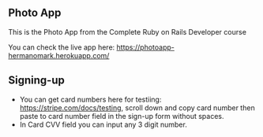 ## Photo App

This is the Photo App from the Complete Ruby on Rails Developer course

You can check the live app here: https://photoapp-hermanomark.herokuapp.com/

## Signing-up

- You can get card numbers here for testiing: https://stripe.com/docs/testing, scroll down and copy card number then paste to card number field in the sign-up form without spaces.
- In Card CVV field you can input any 3 digit number.

